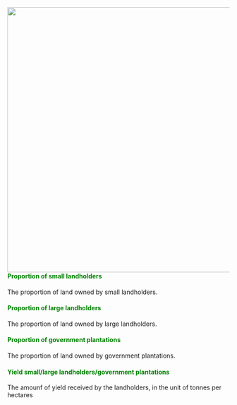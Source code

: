 <img align = "right" src="production.png" width="600px" />

#### <span style="color:green"><b>Proportion of small landholders</b></span>

The proportion of land owned by small landholders.

#### <span style="color:green"><b>Proportion of large landholders</b></span>

The proportion of land owned by large landholders.

#### <span style="color:green"><b>Proportion of government plantations</b></span>

The proportion of land owned by government plantations.

#### <span style="color:green"><b>Yield small/large landholders/government plantations</b></span>

The amounf of yield received by the landholders, in the unit of tonnes
per hectares
